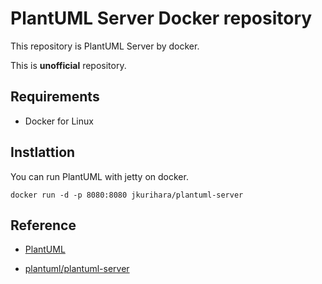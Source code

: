 # PlantUML Server Docker repository

This repository is PlantUML Server by docker.

This is **unofficial** repository.

## Requirements

- Docker for Linux

## Instlattion

You can run PlantUML with jetty on docker.

``` Docker
docker run -d -p 8080:8080 jkurihara/plantuml-server
```

## Reference

- [PlantUML](http://plantuml.com/)

- [plantuml/plantuml-server](https://github.com/plantuml/plantuml-server)
